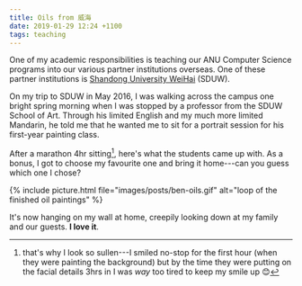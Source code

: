 ```yaml
---
title: Oils from 威海
date: 2019-01-29 12:24 +1100
tags: teaching
---
```


One of my academic responsibilities is teaching our ANU Computer Science
programs into our various partner institutions overseas. One of these partner
institutions is [Shandong University
WeiHai](https://en.wh.sdu.edu.cn/enDefault.html) (SDUW).

On my trip to SDUW in May 2016, I was walking across the campus one bright
spring morning when I was stopped by a professor from the SDUW School of Art.
Through his limited English and my much more limited Mandarin, he told me that
he wanted me to sit for a portrait session for his first-year painting class.

After a marathon 4hr sitting[^tired], here's what the students came up with. As
a bonus, I got to choose my favourite one and bring it home---can you guess
which one I chose?

{% include picture.html file="images/posts/ben-oils.gif" alt="loop of the finished oil paintings" %}

It's now hanging on my wall at home, creepily looking down at my family and our
guests. **I love it**.

[^tired]:
    that's why I look so sullen---I smiled no-stop for the first hour (when they
    were painting the background) but by the time they were putting on the
    facial details 3hrs in I was _way_ too tired to keep my smile up 😊
